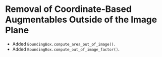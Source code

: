 # Removal of Coordinate-Based Augmentables Outside of the Image Plane

* Added `BoundingBox.compute_area_out_of_image()`.
* Added `BoundingBox.compute_out_of_image_factor()`.
